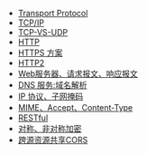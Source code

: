 - [Transport Protocol](protocol/index.md)
- [TCP/IP](protocol/tcp-ip.md)
- [TCP-VS-UDP](protocol/TCP-vs-UDP.md)
- [HTTP](protocol/HTTP.md)
- [HTTPS 方案](protocol/https.md)
- [HTTP2](protocol/http2-vs-http.md)
- [Web服务器、请求报文、响应报文](protocol/web-server.md)
- [DNS 服务:域名解析](protocol/DNS.md)
- [IP 协议、子网掩码](protocol/ip.md)
- [MIME、Accept、Content-Type](protocol/Accept-ContentType.md)
- [RESTful](protocol/RESTful.md)
- [对称、非对称加密](protocol/Asymmetric-encryption.md)
- [跨源资源共享CORS](Async/CORS.md)

<!-- 

- [eggjs 演示set get cookies](protocol/cookies.md) 
- [eggjs 演示 jwt](protocol/json-web-token.md) 
- [csrf-attacks](protocol/csrf-attacks.md) 
- [补充知识点](protocol/add-knowledge.md) 

-->